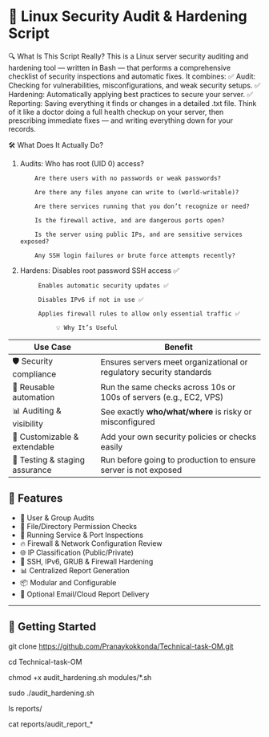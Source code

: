 # 🔐 Linux Security Audit & Hardening Script

🔍 What Is This Script Really?
This is a Linux server security auditing and hardening tool — written in Bash — that performs a comprehensive checklist of security inspections and automatic fixes.
It combines:
✅ Audit: Checking for vulnerabilities, misconfigurations, and weak security setups.
✅ Hardening: Automatically applying best practices to secure your server.
✅ Reporting: Saving everything it finds or changes in a detailed .txt file.
Think of it like a doctor doing a full health checkup on your server, then prescribing immediate fixes — and writing everything down for your records.

🛠️ What Does It Actually Do?
1. Audits: Who has root (UID 0) access?

           Are there users with no passwords or weak passwords?

           Are there any files anyone can write to (world-writable)?

           Are there services running that you don’t recognize or need?

           Is the firewall active, and are dangerous ports open?

           Is the server using public IPs, and are sensitive services exposed?

           Any SSH login failures or brute force attempts recently?

2. Hardens: Disables root password SSH access ✅

            Enables automatic security updates ✅

            Disables IPv6 if not in use ✅

            Applies firewall rules to allow only essential traffic ✅

                 💡 Why It’s Useful

| Use Case                        | Benefit                                                                 |
|---------------------------------|-------------------------------------------------------------------------|
| 🛡️ Security compliance          | Ensures servers meet organizational or regulatory security standards   |
| 🔁 Reusable automation          | Run the same checks across 10s or 100s of servers (e.g., EC2, VPS)     |
| 📊 Auditing & visibility        | See exactly **who/what/where** is risky or misconfigured               |
| 🧩 Customizable & extendable    | Add your own security policies or checks easily                        |
| 🧪 Testing & staging assurance  | Run before going to production to ensure server is not exposed         |

   
## 🧩 Features

- 👥 User & Group Audits
- 📁 File/Directory Permission Checks
- 🧾 Running Service & Port Inspections
- 🔥 Firewall & Network Configuration Review
- 🌐 IP Classification (Public/Private)
- 📜 SSH, IPv6, GRUB & Firewall Hardening
- 📊 Centralized Report Generation
- 📦 Modular and Configurable
- 📧 Optional Email/Cloud Report Delivery

---
## 🚀 Getting Started

git clone https://github.com/Pranaykokkonda/Technical-task-OM.git

cd Technical-task-OM

chmod +x audit_hardening.sh modules/*.sh

sudo ./audit_hardening.sh

ls reports/

cat reports/audit_report_*
